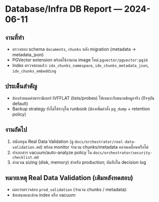 # Database/Infra DB Report — 2024-06-11

## งานที่ทำ
- ตรวจสอบ schema `documents`, `chunks` หลัง migration (metadata → metadata_json)
- PGVector extension พร้อมใช้งานบน image ใหม่ `pgvector/pgvector:pg16`
- Index ตรวจสอบแล้ว: `idx_chunks_namespace`, `idx_chunks_metadata_json`, `idx_chunks_embedding`

## ประเด็นสำคัญ
- ต้องกำหนดค่าพารามิเตอร์ IVFFLAT (lists/probes) ให้เหมาะกับขนาดข้อมูลจริง (ปัจจุบัน default)
- Backup strategy ยังไม่ได้ระบุใน runbook (ต้องเพิ่มคำสั่ง `pg_dump` + retention policy)

## งานถัดไป
1. สนับสนุน Real Data Validation (ดู `docs/orchestrator/real-data-validation.md`) พร้อม monitor จำนวน chunks/metadata คลาดเคลื่อนหรือไม่
2. ทำเอกสาร vacuum/auto-analyze policy ใน `docs/orchestrator/security-checklist.md`
3. คำนวณ sizing (disk, memory) สำหรับ production; บันทึกใน decision log

## หมายเหตุ Real Data Validation (เติมหลังทดสอบ)
- ผลการตรวจสอบ `prod_validation` (จำนวน chunks / metadata): 
- ข้อเสนอแนะด้าน index หรือ vacuum: 
